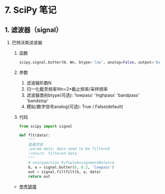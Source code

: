 # 7. SciPy 笔记

## 1. 滤波器（signal）

1. 巴特沃斯滤波器
   1. 函数

        ```python
        scipy.signal.butter(N, Wn, btype='low', analog=False, output='ba', fs=None)
        ```

   2. 参数
      1. 滤波器阶数N
      2. 归一化截至频率Wn=2*截止频率/采样频率
      3. 滤波器类别btype(可选): 'lowpass' 'highpass' 'bandpass' 'bandstop'
      4. 模拟/数字信号analog(可选): True / False(default)

   3. 代码

        ```python
        from scipy import signal

        def flt(data):
            """
            低通滤波
            :param data: data need to be filtered
            :return: filtered data
            """
            # noinspection PyTupleAssignmentBalance
            b, a = signal.butter(8, 0.2, 'lowpass')
            out = signal.filtfilt(b, a, data)
            return out
        ```

    - [参考链接](https://www.jb51.net/article/160925.htm)
